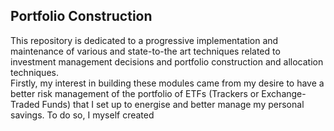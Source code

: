 ## Portfolio Construction
  This repository is dedicated to a progressive implementation and maintenance of various and state-to-the art techniques related to investment management decisions and portfolio construction and allocation techniques.  
  Firstly, my interest in building these modules came from my desire to have a better risk management of the portfolio of ETFs (Trackers or Exchange-Traded Funds) that I set up to energise and better manage my personal savings. 
  To do so, I myself created 
